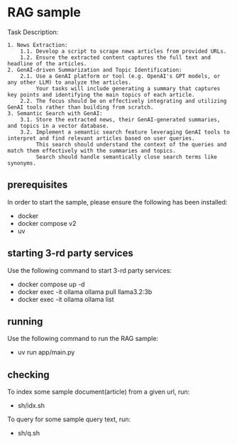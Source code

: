 # RAG sample

Task Description:

    1. News Extraction: 
        1.1. Develop a script to scrape news articles from provided URLs.
        1.2. Ensure the extracted content captures the full text and headline of the articles.
    2. GenAI-driven Summarization and Topic Identification:
        2.1. Use a GenAI platform or tool (e.g. OpenAI's GPT models, or any other LLM) to analyze the articles. 
             Your tasks will include generating a summary that captures key points and identifying the main topics of each article.
        2.2. The focus should be on effectively integrating and utilizing GenAI tools rather than building from scratch.
    3. Semantic Search with GenAI:
        3.1. Store the extracted news, their GenAI-generated summaries, and topics in a vector database.
        3.2. Implement a semantic search feature leveraging GenAI tools to interpret and find relevant articles based on user queries. 
             This search should understand the context of the queries and match them effectively with the summaries and topics. 
             Search should handle semantically close search terms like synonyms.

## prerequisites

In order to start the sample, please ensure the following has been installed:
* docker
* docker compose v2
* uv

## starting 3-rd party services

Use the following command to start 3-rd party services:
* docker compose up -d
* docker exec -it ollama ollama pull llama3.2:3b
* docker exec -it ollama ollama list

## running 

Use the following command to run the RAG sample:
* uv run app/main.py

## checking

To index some sample document(article) from a given url, run:
* sh/idx.sh

To query for some sample query text, run:
* sh/q.sh
